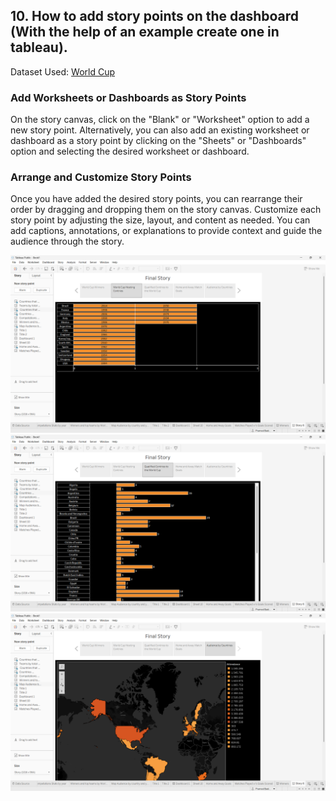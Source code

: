 ## 10. How to add story points on the dashboard (With the help of an example create one in tableau).

Dataset Used: [World Cup](Datasets/world_cup_results.xlsx)

### Add Worksheets or Dashboards as Story Points

On the story canvas, click on the "Blank" or "Worksheet" option to add a new story point.
Alternatively, you can also add an existing worksheet or dashboard as a story point by clicking on the "Sheets" or "Dashboards" option and selecting the desired worksheet or dashboard.

### Arrange and Customize Story Points

Once you have added the desired story points, you can rearrange their order by dragging and dropping them on the story canvas.
Customize each story point by adjusting the size, layout, and content as needed.
You can add captions, annotations, or explanations to provide context and guide the audience through the story.

<img src="images/Story Point 1.png">
<br>
<img src="images/Story Point 2.png">
<br>
<img src="images/Story Point 3.png">
